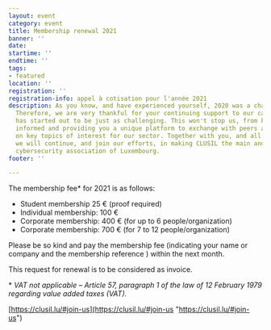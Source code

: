 ```yaml
---
layout: event
category: event
title: Membership renewal 2021
banner: ''
date: 
startime: ''
endtime: ''
tags:
- featured
location: ''
registration: ''
registration-info: appel à cotisation pour l'année 2021
description: As you know, and have experienced yourself, 2020 was a challenging year.
  Therefore, we are very thankful for your continuing support to our cause. This year
  has started out to be just as challenging. This won't stop us, from keeping you
  informed and providing you a unique platform to exchange with peers and work together
  on key topics of interest for our sector. Together with you, and all our members,
  we will continue, and join our efforts, in making CLUSIL the main and representative
  cybersecurity association of Luxembourg.
footer: ''

---
```

The membership fee* for 2021 is as follows:

* Student membership 25 € (proof required)
* Individual membership: 100 €
* Corporate membership: 400 € (for up to 6 people/organization)
* Corporate membership: 700 € (for 7 to 12 people/organization)

Please be so kind and pay the membership fee (indicating your name or company and the membership reference ) within the next month.

This request for renewal is to be considered as invoice.

\* _VAT not applicable – Article 57, paragraph 1 of the law of 12 February 1979 regarding value added taxes (VAT)._

[https://clusil.lu/#join-us](https://clusil.lu/#join-us "https://clusil.lu/#join-us")